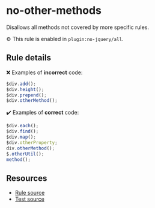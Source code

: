 # no-other-methods

Disallows all methods not covered by more specific rules.

⚙️ This rule is enabled in `plugin:no-jquery/all`.

## Rule details

❌ Examples of **incorrect** code:
```js
$div.add();
$div.height();
$div.prepend();
$div.otherMethod();
```

✔️ Examples of **correct** code:
```js
$div.each();
$div.find();
$div.map();
$div.otherProperty;
div.otherMethod();
$.otherUtil();
method();
```

## Resources

* [Rule source](/src/rules/no-other-methods.js)
* [Test source](/tests/rules/no-other-methods.js)
